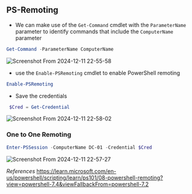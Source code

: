 ## PS-Remoting

*  We can make use of the `Get-Command` cmdlet with the `ParameterName` parameter to identify commands that include the `ComputerName` parameter


```powershell
Get-Command -ParameterName ComputerName
```

![Screenshot From 2024-12-11 22-55-58](https://github.com/user-attachments/assets/3b1e8c2f-7513-4613-b445-362a0aae4680)


* use the `Enable-PSRemoting` cmdlet to enable PowerShell remoting

```Powershell
Enable-PSRemoting
```

* Save the credentials 
```Powershell
 $Cred = Get-Credential
```

![Screenshot From 2024-12-11 22-58-02](https://github.com/user-attachments/assets/99c9bc1f-bdec-48cc-afb3-b7460a6053e3)


### One to One Remoting

```Powershell
Enter-PSSession -ComputerName DC-01 -Credential $Cred
```

![Screenshot From 2024-12-11 22-57-27](https://github.com/user-attachments/assets/021fad87-7f6f-4cd2-ad4a-b2d93d521def)


*References*
https://learn.microsoft.com/en-us/powershell/scripting/learn/ps101/08-powershell-remoting?view=powershell-7.4&viewFallbackFrom=powershell-7.2
